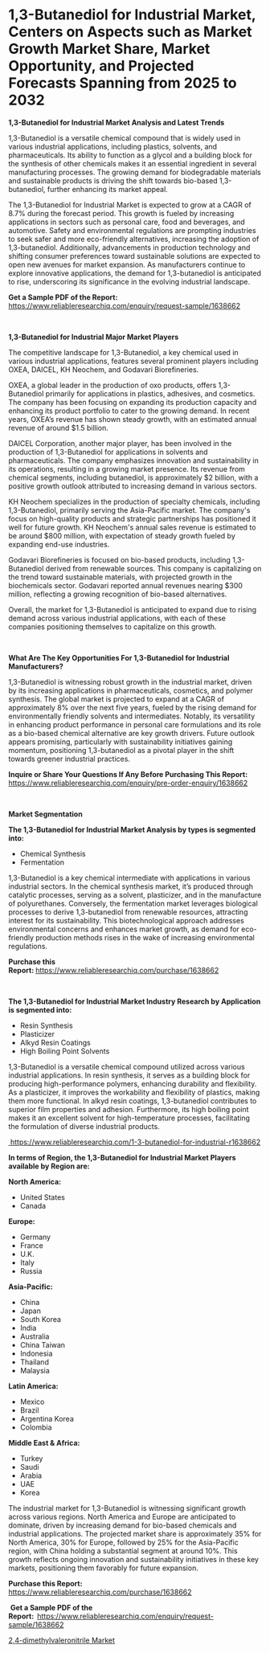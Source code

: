 <p><h1>1,3-Butanediol for Industrial Market, Centers on Aspects such as Market Growth Market Share, Market Opportunity, and Projected Forecasts Spanning from 2025 to 2032</h1></p><p><strong>1,3-Butanediol for Industrial Market Analysis and Latest Trends</strong></p>
<p><p>1,3-Butanediol is a versatile chemical compound that is widely used in various industrial applications, including plastics, solvents, and pharmaceuticals. Its ability to function as a glycol and a building block for the synthesis of other chemicals makes it an essential ingredient in several manufacturing processes. The growing demand for biodegradable materials and sustainable products is driving the shift towards bio-based 1,3-butanediol, further enhancing its market appeal.</p><p>The 1,3-Butanediol for Industrial Market is expected to grow at a CAGR of 8.7% during the forecast period. This growth is fueled by increasing applications in sectors such as personal care, food and beverages, and automotive. Safety and environmental regulations are prompting industries to seek safer and more eco-friendly alternatives, increasing the adoption of 1,3-butanediol. Additionally, advancements in production technology and shifting consumer preferences toward sustainable solutions are expected to open new avenues for market expansion. As manufacturers continue to explore innovative applications, the demand for 1,3-butanediol is anticipated to rise, underscoring its significance in the evolving industrial landscape.</p></p>
<p><strong>Get a Sample PDF of the Report:&nbsp;</strong> <a href="https://www.reliableresearchiq.com/enquiry/request-sample/1638662?utm_campaign=2282&utm_medium=2&utm_source=Github&utm_content=ia&utm_term=23032025&utm_id=13-butanediol-for-industrial">https://www.reliableresearchiq.com/enquiry/request-sample/1638662</a></p>
<p>&nbsp;</p>
<p><strong>1,3-Butanediol for Industrial Major Market Players</strong></p>
<p><p>The competitive landscape for 1,3-Butanediol, a key chemical used in various industrial applications, features several prominent players including OXEA, DAICEL, KH Neochem, and Godavari Biorefineries. </p><p>OXEA, a global leader in the production of oxo products, offers 1,3-Butanediol primarily for applications in plastics, adhesives, and cosmetics. The company has been focusing on expanding its production capacity and enhancing its product portfolio to cater to the growing demand. In recent years, OXEA’s revenue has shown steady growth, with an estimated annual revenue of around $1.5 billion.</p><p>DAICEL Corporation, another major player, has been involved in the production of 1,3-Butanediol for applications in solvents and pharmaceuticals. The company emphasizes innovation and sustainability in its operations, resulting in a growing market presence. Its revenue from chemical segments, including butanediol, is approximately $2 billion, with a positive growth outlook attributed to increasing demand in various sectors.</p><p>KH Neochem specializes in the production of specialty chemicals, including 1,3-Butanediol, primarily serving the Asia-Pacific market. The company's focus on high-quality products and strategic partnerships has positioned it well for future growth. KH Neochem's annual sales revenue is estimated to be around $800 million, with expectation of steady growth fueled by expanding end-use industries.</p><p>Godavari Biorefineries is focused on bio-based products, including 1,3-Butanediol derived from renewable sources. This company is capitalizing on the trend toward sustainable materials, with projected growth in the biochemicals sector. Godavari reported annual revenues nearing $300 million, reflecting a growing recognition of bio-based alternatives.</p><p>Overall, the market for 1,3-Butanediol is anticipated to expand due to rising demand across various industrial applications, with each of these companies positioning themselves to capitalize on this growth.</p></p>
<p>&nbsp;</p>
<p><strong>What Are The Key Opportunities For 1,3-Butanediol for Industrial Manufacturers?</strong></p>
<p><p>1,3-Butanediol is witnessing robust growth in the industrial market, driven by its increasing applications in pharmaceuticals, cosmetics, and polymer synthesis. The global market is projected to expand at a CAGR of approximately 8% over the next five years, fueled by the rising demand for environmentally friendly solvents and intermediates. Notably, its versatility in enhancing product performance in personal care formulations and its role as a bio-based chemical alternative are key growth drivers. Future outlook appears promising, particularly with sustainability initiatives gaining momentum, positioning 1,3-butanediol as a pivotal player in the shift towards greener industrial practices.</p></p>
<p><strong>Inquire or Share Your Questions If Any Before Purchasing This Report:</strong> <a href="https://www.reliableresearchiq.com/enquiry/pre-order-enquiry/1638662?utm_campaign=2282&utm_medium=2&utm_source=Github&utm_content=ia&utm_term=23032025&utm_id=13-butanediol-for-industrial">https://www.reliableresearchiq.com/enquiry/pre-order-enquiry/1638662</a></p>
<p>&nbsp;</p>
<p><strong>Market Segmentation</strong></p>
<p><strong>The 1,3-Butanediol for Industrial Market Analysis by types is segmented into:</strong></p>
<p><ul><li>Chemical Synthesis</li><li>Fermentation</li></ul></p>
<p><p>1,3-Butanediol is a key chemical intermediate with applications in various industrial sectors. In the chemical synthesis market, it’s produced through catalytic processes, serving as a solvent, plasticizer, and in the manufacture of polyurethanes. Conversely, the fermentation market leverages biological processes to derive 1,3-butanediol from renewable resources, attracting interest for its sustainability. This biotechnological approach addresses environmental concerns and enhances market growth, as demand for eco-friendly production methods rises in the wake of increasing environmental regulations.</p></p>
<p><strong>Purchase this Report:&nbsp;</strong><a href="https://www.reliableresearchiq.com/purchase/1638662?utm_campaign=2282&utm_medium=2&utm_source=Github&utm_content=ia&utm_term=23032025&utm_id=13-butanediol-for-industrial">https://www.reliableresearchiq.com/purchase/1638662</a></p>
<p>&nbsp;</p>
<p><strong>The 1,3-Butanediol for Industrial Market Industry Research by Application is segmented into:</strong></p>
<p><ul><li>Resin Synthesis</li><li>Plasticizer</li><li>Alkyd Resin Coatings</li><li>High Boiling Point Solvents</li></ul></p>
<p><p>1,3-Butanediol is a versatile chemical compound utilized across various industrial applications. In resin synthesis, it serves as a building block for producing high-performance polymers, enhancing durability and flexibility. As a plasticizer, it improves the workability and flexibility of plastics, making them more functional. In alkyd resin coatings, 1,3-butanediol contributes to superior film properties and adhesion. Furthermore, its high boiling point makes it an excellent solvent for high-temperature processes, facilitating the formulation of diverse industrial products.</p></p>
<p><a href="https://www.reliableresearchiq.com/1-3-butanediol-for-industrial-r1638662?utm_campaign=2282&utm_medium=2&utm_source=Github&utm_content=ia&utm_term=23032025&utm_id=13-butanediol-for-industrial">&nbsp;https://www.reliableresearchiq.com/1-3-butanediol-for-industrial-r1638662</a></p>
<p><strong>In terms of Region, the 1,3-Butanediol for Industrial Market Players available by Region are:</strong></p>
<p>
    <p> <strong> North America: </strong>
        <ul>
            <li>United States</li>
            <li>Canada</li>
        </ul>
        </p> 
    <p> <strong> Europe: </strong>
        <ul>
            <li>Germany</li>
            <li>France</li>
            <li>U.K.</li>
            <li>Italy</li>
            <li>Russia</li>
        </ul>
        </p> 
    <p> <strong> Asia-Pacific: </strong>
        <ul>
            <li>China</li>
            <li>Japan</li>
            <li>South Korea</li>
            <li>India</li>
            <li>Australia</li>
            <li>China Taiwan</li>
            <li>Indonesia</li>
            <li>Thailand</li>
            <li>Malaysia</li>
        </ul>
        </p> 
    <p> <strong> Latin America: </strong>
        <ul>
            <li>Mexico</li>
            <li>Brazil</li>
            <li>Argentina Korea</li>
            <li>Colombia</li>
        </ul>
        </p> 
    <p> <strong> Middle East & Africa: </strong>
        <ul>
            <li>Turkey</li>
            <li>Saudi</li>
            <li>Arabia</li>
            <li>UAE</li>
            <li>Korea</li>
        </ul>
    </p>
    </p>
<p><p>The industrial market for 1,3-Butanediol is witnessing significant growth across various regions. North America and Europe are anticipated to dominate, driven by increasing demand for bio-based chemicals and industrial applications. The projected market share is approximately 35% for North America, 30% for Europe, followed by 25% for the Asia-Pacific region, with China holding a substantial segment at around 10%. This growth reflects ongoing innovation and sustainability initiatives in these key markets, positioning them favorably for future expansion.</p></p>
<p><strong>Purchase this Report: </strong><a href="https://www.reliableresearchiq.com/purchase/1638662?utm_campaign=2282&utm_medium=2&utm_source=Github&utm_content=ia&utm_term=23032025&utm_id=13-butanediol-for-industrial">https://www.reliableresearchiq.com/purchase/1638662</a></p>
<p>&nbsp;<strong>Get a Sample PDF of the Report:&nbsp;&nbsp;</strong><a href="https://www.reliableresearchiq.com/enquiry/request-sample/1638662?utm_campaign=2282&utm_medium=2&utm_source=Github&utm_content=ia&utm_term=23032025&utm_id=13-butanediol-for-industrial">https://www.reliableresearchiq.com/enquiry/request-sample/1638662</a></p>
<p><strong></strong></p>
<p><p><a href="https://github.com/FahadAhmed223/Market-Research-Report-List-1/blob/main/24-dimethylvaleronitrile-market.md?utm_campaign=2282&utm_medium=2&utm_source=Github&utm_content=ia&utm_term=23032025&utm_id=13-butanediol-for-industrial">2,4-dimethylvaleronitrile Market</a></p></p>
